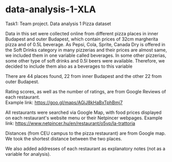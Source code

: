 # data-analysis-1-XLA
Task1: Team project. Data analysis 1
Pizza dataset

Data in this set were collected online from different pizza places in inner Budapest and outer Budapest, which contain prices of 32cm margherita pizza and of 0.5L beverage. As Pepsi, Cola, Sprite, Canada Dry is offered in the Soft Drinks category in many pizzerias and their prices are almost same, we included them in one variable called beverages. In some other pizzerias, some other type of soft drinks and 0.5l beers were available. Therefore, we decided to include them also as a beverages to this variable

There are 44 places found, 22 from inner Budapest and the other 22 from outer Budapest.

Rating scores, as well as the number of ratings, are from Google Reviews of each restaurant. <br />
Example link: https://goo.gl/maps/AGiJ8kHaBxTphBmj7

All restaurants were searched via Google Map, with food prices displayed on each restaurant's website menu or their Netpincer webpages.
Example link: https://www.netpincer.hu/en/restaurant/o5vp/la-trattoria 

Distances (from CEU campus to the pizza restaurant) are from Google map. We took the shortest distance between the two places. 

We also added addresses of each restaurant as explanatory notes (not as a variable for analysis).
